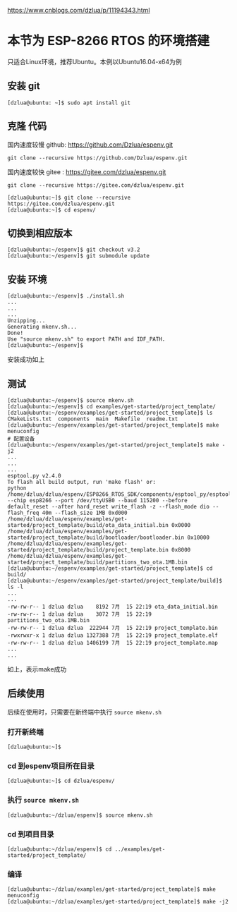 https://www.cnblogs.com/dzlua/p/11194343.html

# 本节为 ESP-8266 RTOS 的环境搭建
只适合Linux环境，推荐Ubuntu。本例以Ubuntu16.04-x64为例

## 安装 git
```
[dzlua@ubuntu: ~]$ sudo apt install git
```

## 克隆 代码

国内速度较慢
github: https://github.com/Dzlua/espenv.git
```
git clone --recursive https://github.com/Dzlua/espenv.git
```

国内速度较快
gitee : https://gitee.com/dzlua/espenv.git
```
git clone --recursive https://gitee.com/dzlua/espenv.git
```

```
[dzlua@ubuntu:~]$ git clone --recursive https://gitee.com/dzlua/espenv.git
[dzlua@ubuntu:~]$ cd espenv/
```

## 切换到相应版本
```
[dzlua@ubuntu:~/espenv]$ git checkout v3.2
[dzlua@ubuntu:~/espenv]$ git submodule update
```

## 安装 环境
```
[dzlua@ubuntu:~/espenv]$ ./install.sh
...
...
...
Unzipping...
Generating mkenv.sh...
Done!
Use "source mkenv.sh" to export PATH and IDF_PATH.
[dzlua@ubuntu:~/espenv]$ 
```
安装成功如上

## 测试
```
[dzlua@ubuntu:~/espenv]$ source mkenv.sh
[dzlua@ubuntu:~/espenv]$ cd examples/get-started/project_template/
[dzlua@ubuntu:~/espenv/examples/get-started/project_template]$ ls
CMakeLists.txt  components  main  Makefile  readme.txt
[dzlua@ubuntu:~/espenv/examples/get-started/project_template]$ make menuconfig
# 配置设备
[dzlua@ubuntu:~/espenv/examples/get-started/project_template]$ make -j2
...
...
...
esptool.py v2.4.0
To flash all build output, run 'make flash' or:
python /home/dzlua/dzlua/espenv/ESP8266_RTOS_SDK/components/esptool_py/esptool/esptool.py --chip esp8266 --port /dev/ttyUSB0 --baud 115200 --before default_reset --after hard_reset write_flash -z --flash_mode dio --flash_freq 40m --flash_size 1MB 0xd000 /home/dzlua/dzlua/espenv/examples/get-started/project_template/build/ota_data_initial.bin 0x0000 /home/dzlua/dzlua/espenv/examples/get-started/project_template/build/bootloader/bootloader.bin 0x10000 /home/dzlua/dzlua/espenv/examples/get-started/project_template/build/project_template.bin 0x8000 /home/dzlua/dzlua/espenv/examples/get-started/project_template/build/partitions_two_ota.1MB.bin
[dzlua@ubuntu:~/espenv/examples/get-started/project_template]$ cd build/
[dzlua@ubuntu:~/espenv/examples/get-started/project_template/build]$ ls -l
...
...
-rw-rw-r-- 1 dzlua dzlua    8192 7月  15 22:19 ota_data_initial.bin
-rw-rw-r-- 1 dzlua dzlua    3072 7月  15 22:19 partitions_two_ota.1MB.bin
-rw-rw-r-- 1 dzlua dzlua  222944 7月  15 22:19 project_template.bin
-rwxrwxr-x 1 dzlua dzlua 1327388 7月  15 22:19 project_template.elf
-rw-rw-r-- 1 dzlua dzlua 1406199 7月  15 22:19 project_template.map
...
...
```
如上，表示make成功

## 后续使用
后续在使用时，只需要在新终端中执行 `source mkenv.sh`

### 打开新终端
```
[dzlua@ubuntu:~]$ 
```

### cd 到espenv项目所在目录
```
[dzlua@ubuntu:~]$ cd dzlua/espenv/
```

### 执行 `source mkenv.sh`
```
[dzlua@ubuntu:~/dzlua/espenv]$ source mkenv.sh
```

### cd 到项目目录
```
[dzlua@ubuntu:~/dzlua/espenv]$ cd ../examples/get-started/project_template/
```

### 编译
```
[dzlua@ubuntu:~/dzlua/examples/get-started/project_template]$ make menuconfig
[dzlua@ubuntu:~/dzlua/examples/get-started/project_template]$ make -j2
```
